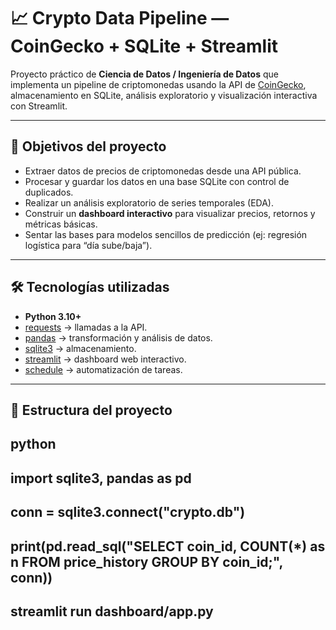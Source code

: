# 📈 Crypto Data Pipeline — CoinGecko + SQLite + Streamlit

Proyecto práctico de **Ciencia de Datos / Ingeniería de Datos** que implementa un pipeline de criptomonedas usando la API de [CoinGecko](https://www.coingecko.com/), almacenamiento en SQLite, análisis exploratorio y visualización interactiva con Streamlit.

---

## 🚀 Objetivos del proyecto
- Extraer datos de precios de criptomonedas desde una API pública.
- Procesar y guardar los datos en una base SQLite con control de duplicados.
- Realizar un análisis exploratorio de series temporales (EDA).
- Construir un **dashboard interactivo** para visualizar precios, retornos y métricas básicas.
- Sentar las bases para modelos sencillos de predicción (ej: regresión logística para “día sube/baja”).

---

## 🛠️ Tecnologías utilizadas
- **Python 3.10+**
- [requests](https://pypi.org/project/requests/) → llamadas a la API.
- [pandas](https://pandas.pydata.org/) → transformación y análisis de datos.
- [sqlite3](https://docs.python.org/3/library/sqlite3.html) → almacenamiento.
- [streamlit](https://streamlit.io/) → dashboard web interactivo.
- [schedule](https://pypi.org/project/schedule/) → automatización de tareas.

---

## 📂 Estructura del proyecto

## python
## import sqlite3, pandas as pd
## conn = sqlite3.connect("crypto.db")
## print(pd.read_sql("SELECT coin_id, COUNT(*) as n FROM price_history GROUP BY coin_id;", conn))

## streamlit run dashboard/app.py